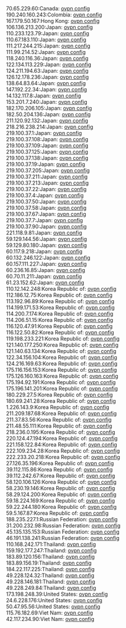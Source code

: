 70.65.229.60:Canada: [ovpn config](vpn/70_65_229_60.ovpn)  
190.240.160.243:Colombia: [ovpn config](vpn/190_240_160_243.ovpn)  
167.179.50.167:Hong Kong: [ovpn config](vpn/167_179_50_167.ovpn)  
106.136.213.200:Japan: [ovpn config](vpn/106_136_213_200.ovpn)  
110.233.123.79:Japan: [ovpn config](vpn/110_233_123_79.ovpn)  
110.67.183.110:Japan: [ovpn config](vpn/110_67_183_110.ovpn)  
111.217.244.215:Japan: [ovpn config](vpn/111_217_244_215.ovpn)  
111.99.214.52:Japan: [ovpn config](vpn/111_99_214_52.ovpn)  
118.240.116.36:Japan: [ovpn config](vpn/118_240_116_36.ovpn)  
122.134.113.229:Japan: [ovpn config](vpn/122_134_113_229.ovpn)  
124.211.194.63:Japan: [ovpn config](vpn/124_211_194_63.ovpn)  
126.12.178.236:Japan: [ovpn config](vpn/126_12_178_236.ovpn)  
138.64.83.64:Japan: [ovpn config](vpn/138_64_83_64.ovpn)  
147.192.22.34:Japan: [ovpn config](vpn/147_192_22_34.ovpn)  
14.132.117.8:Japan: [ovpn config](vpn/14_132_117_8.ovpn)  
153.201.7.240:Japan: [ovpn config](vpn/153_201_7_240.ovpn)  
182.170.206.105:Japan: [ovpn config](vpn/182_170_206_105.ovpn)  
182.50.204.136:Japan: [ovpn config](vpn/182_50_204_136.ovpn)  
211.120.92.132:Japan: [ovpn config](vpn/211_120_92_132.ovpn)  
218.216.238.214:Japan: [ovpn config](vpn/218_216_238_214.ovpn)  
219.100.37.1:Japan: [ovpn config](vpn/219_100_37_1.ovpn)  
219.100.37.108:Japan: [ovpn config](vpn/219_100_37_108.ovpn)  
219.100.37.109:Japan: [ovpn config](vpn/219_100_37_109.ovpn)  
219.100.37.125:Japan: [ovpn config](vpn/219_100_37_125.ovpn)  
219.100.37.138:Japan: [ovpn config](vpn/219_100_37_138.ovpn)  
219.100.37.19:Japan: [ovpn config](vpn/219_100_37_19.ovpn)  
219.100.37.205:Japan: [ovpn config](vpn/219_100_37_205.ovpn)  
219.100.37.211:Japan: [ovpn config](vpn/219_100_37_211.ovpn)  
219.100.37.213:Japan: [ovpn config](vpn/219_100_37_213.ovpn)  
219.100.37.22:Japan: [ovpn config](vpn/219_100_37_22.ovpn)  
219.100.37.4:Japan: [ovpn config](vpn/219_100_37_4.ovpn)  
219.100.37.50:Japan: [ovpn config](vpn/219_100_37_50.ovpn)  
219.100.37.58:Japan: [ovpn config](vpn/219_100_37_58.ovpn)  
219.100.37.67:Japan: [ovpn config](vpn/219_100_37_67.ovpn)  
219.100.37.7:Japan: [ovpn config](vpn/219_100_37_7.ovpn)  
219.100.37.90:Japan: [ovpn config](vpn/219_100_37_90.ovpn)  
221.118.9.81:Japan: [ovpn config](vpn/221_118_9_81.ovpn)  
59.129.144.56:Japan: [ovpn config](vpn/59_129_144_56.ovpn)  
59.129.80.180:Japan: [ovpn config](vpn/59_129_80_180.ovpn)  
60.117.9.218:Japan: [ovpn config](vpn/60_117_9_218.ovpn)  
60.132.246.122:Japan: [ovpn config](vpn/60_132_246_122.ovpn)  
60.157.111.227:Japan: [ovpn config](vpn/60_157_111_227.ovpn)  
60.236.16.85:Japan: [ovpn config](vpn/60_236_16_85.ovpn)  
60.70.11.211:Japan: [ovpn config](vpn/60_70_11_211.ovpn)  
61.23.152.62:Japan: [ovpn config](vpn/61_23_152_62.ovpn)  
110.12.142.248:Korea Republic of: [ovpn config](vpn/110_12_142_248.ovpn)  
112.186.12.75:Korea Republic of: [ovpn config](vpn/112_186_12_75.ovpn)  
113.192.96.89:Korea Republic of: [ovpn config](vpn/113_192_96_89.ovpn)  
114.199.171.53:Korea Republic of: [ovpn config](vpn/114_199_171_53.ovpn)  
114.200.7.174:Korea Republic of: [ovpn config](vpn/114_200_7_174.ovpn)  
114.206.51.15:Korea Republic of: [ovpn config](vpn/114_206_51_15.ovpn)  
116.120.47.91:Korea Republic of: [ovpn config](vpn/116_120_47_91.ovpn)  
116.122.50.82:Korea Republic of: [ovpn config](vpn/116_122_50_82.ovpn)  
119.198.233.221:Korea Republic of: [ovpn config](vpn/119_198_233_221.ovpn)  
121.140.177.250:Korea Republic of: [ovpn config](vpn/121_140_177_250.ovpn)  
121.140.63.134:Korea Republic of: [ovpn config](vpn/121_140_63_134.ovpn)  
122.34.156.104:Korea Republic of: [ovpn config](vpn/122_34_156_104.ovpn)  
124.216.169.63:Korea Republic of: [ovpn config](vpn/124_216_169_63.ovpn)  
175.116.156.153:Korea Republic of: [ovpn config](vpn/175_116_156_153.ovpn)  
175.126.160.163:Korea Republic of: [ovpn config](vpn/175_126_160_163.ovpn)  
175.194.92.191:Korea Republic of: [ovpn config](vpn/175_194_92_191.ovpn)  
175.196.141.201:Korea Republic of: [ovpn config](vpn/175_196_141_201.ovpn)  
180.229.27.5:Korea Republic of: [ovpn config](vpn/180_229_27_5.ovpn)  
180.69.241.28:Korea Republic of: [ovpn config](vpn/180_69_241_28.ovpn)  
1.226.143.9:Korea Republic of: [ovpn config](vpn/1_226_143_9.ovpn)  
211.209.187.68:Korea Republic of: [ovpn config](vpn/211_209_187_68.ovpn)  
211.37.83.56:Korea Republic of: [ovpn config](vpn/211_37_83_56.ovpn)  
211.48.55.111:Korea Republic of: [ovpn config](vpn/211_48_55_111.ovpn)  
218.236.0.195:Korea Republic of: [ovpn config](vpn/218_236_0_195.ovpn)  
220.124.47.194:Korea Republic of: [ovpn config](vpn/220_124_47_194.ovpn)  
221.158.122.84:Korea Republic of: [ovpn config](vpn/221_158_122_84.ovpn)  
222.109.234.28:Korea Republic of: [ovpn config](vpn/222_109_234_28.ovpn)  
222.233.20.218:Korea Republic of: [ovpn config](vpn/222_233_20_218.ovpn)  
27.126.35.196:Korea Republic of: [ovpn config](vpn/27_126_35_196.ovpn)  
39.112.115.86:Korea Republic of: [ovpn config](vpn/39_112_115_86.ovpn)  
39.112.242.67:Korea Republic of: [ovpn config](vpn/39_112_242_67.ovpn)  
58.120.106.126:Korea Republic of: [ovpn config](vpn/58_120_106_126.ovpn)  
58.230.19.146:Korea Republic of: [ovpn config](vpn/58_230_19_146.ovpn)  
58.29.124.200:Korea Republic of: [ovpn config](vpn/58_29_124_200.ovpn)  
59.18.224.169:Korea Republic of: [ovpn config](vpn/59_18_224_169.ovpn)  
59.22.244.180:Korea Republic of: [ovpn config](vpn/59_22_244_180.ovpn)  
59.5.167.87:Korea Republic of: [ovpn config](vpn/59_5_167_87.ovpn)  
188.235.227.1:Russian Federation: [ovpn config](vpn/188_235_227_1.ovpn)  
31.200.232.98:Russian Federation: [ovpn config](vpn/31_200_232_98.ovpn)  
45.135.135.153:Russian Federation: [ovpn config](vpn/45_135_135_153.ovpn)  
46.191.138.241:Russian Federation: [ovpn config](vpn/46_191_138_241.ovpn)  
110.168.242.171:Thailand: [ovpn config](vpn/110_168_242_171.ovpn)  
159.192.177.247:Thailand: [ovpn config](vpn/159_192_177_247.ovpn)  
183.89.120.156:Thailand: [ovpn config](vpn/183_89_120_156.ovpn)  
183.89.156.19:Thailand: [ovpn config](vpn/183_89_156_19.ovpn)  
184.22.117.225:Thailand: [ovpn config](vpn/184_22_117_225.ovpn)  
49.228.124.32:Thailand: [ovpn config](vpn/49_228_124_32.ovpn)  
49.228.146.181:Thailand: [ovpn config](vpn/49_228_146_181.ovpn)  
49.228.249.84:Thailand: [ovpn config](vpn/49_228_249_84.ovpn)  
173.198.248.39:United States: [ovpn config](vpn/173_198_248_39.ovpn)  
24.6.228.176:United States: [ovpn config](vpn/24_6_228_176.ovpn)  
50.47.95.56:United States: [ovpn config](vpn/50_47_95_56.ovpn)  
115.76.182.69:Viet Nam: [ovpn config](vpn/115_76_182_69.ovpn)  
42.117.234.90:Viet Nam: [ovpn config](vpn/42_117_234_90.ovpn)  
